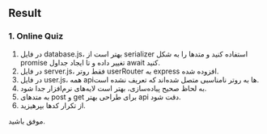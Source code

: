 ## Result

### 1. Online Quiz
1. در فایل database.js، بهتر است از serializer استفاده کنید و متدها را به شکل promise تغییر داده و تا ایجاد جداول await  کنید.
2. در فایل server.js، فقط روتر userRouter به express افزوده شده.
3. در فایل user.js، همه apiها به روتر نامناسبی متصل شده‌اند که تعریف نشده است.
4. به لحاظ صحیح پیاده‌سازی، بهتر است لایه‌های نرم‌افزار جدا شود.
5. به متدهای post و get برای طراحی بهتر api دقت شود.
6. از تکرار کدها بپرهیزید.

موفق باشید.
